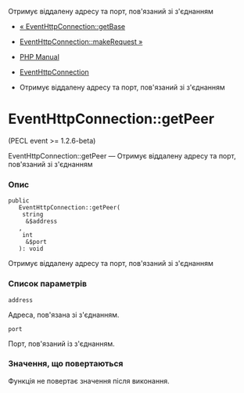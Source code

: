 Отримує віддалену адресу та порт, пов'язаний зі з'єднанням

-   [« EventHttpConnection::getBase](eventhttpconnection.getbase.md)
    
-   [EventHttpConnection::makeRequest »](eventhttpconnection.makerequest.md)
    
-   [PHP Manual](index.md)
    
-   [EventHttpConnection](class.eventhttpconnection.md)
    
-   Отримує віддалену адресу та порт, пов'язаний зі з'єднанням
    

# EventHttpConnection::getPeer

(PECL event >= 1.2.6-beta)

EventHttpConnection::getPeer — Отримує віддалену адресу та порт, пов'язаний зі з'єднанням

### Опис

```methodsynopsis
public
   EventHttpConnection::getPeer(
    string
     &$address
   , 
    int
     &$port
   ): void
```

Отримує віддалену адресу та порт, пов'язаний зі з'єднанням

### Список параметрів

`address`

Адреса, пов'язана зі з'єднанням.

`port`

Порт, пов'язаний із з'єднанням.

### Значення, що повертаються

Функція не повертає значення після виконання.